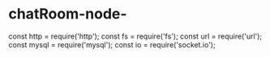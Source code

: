 # chatRoom-node-

const http = require('http');
const fs = require('fs');
const url = require('url');
const mysql = require('mysql');
const io = require('socket.io');

 
